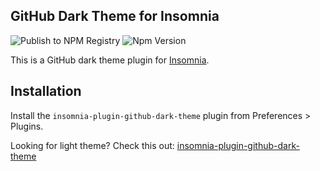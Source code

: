 ## GitHub Dark Theme for Insomnia

![Publish to NPM Registry](https://github.com/seanghay/insomnia-plugin-github-dark-theme/workflows/Publish%20to%20NPM%20Registry/badge.svg)
![Npm Version](https://img.shields.io/npm/v/insomnia-plugin-github-dark-theme.svg)

This is a GitHub dark theme plugin for [Insomnia](https://insomnia.rest).

## Installation

Install the `insomnia-plugin-github-dark-theme` plugin from Preferences > Plugins.


Looking for light theme? Check this out: [insomnia-plugin-github-dark-theme](https://insomnia.rest/plugins/insomnia-plugin-github-light-theme)
